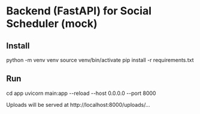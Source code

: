 # Backend (FastAPI) for Social Scheduler (mock)

## Install
python -m venv venv
source venv/bin/activate
pip install -r requirements.txt

## Run
cd app
uvicorn main:app --reload --host 0.0.0.0 --port 8000

Uploads will be served at http://localhost:8000/uploads/...
